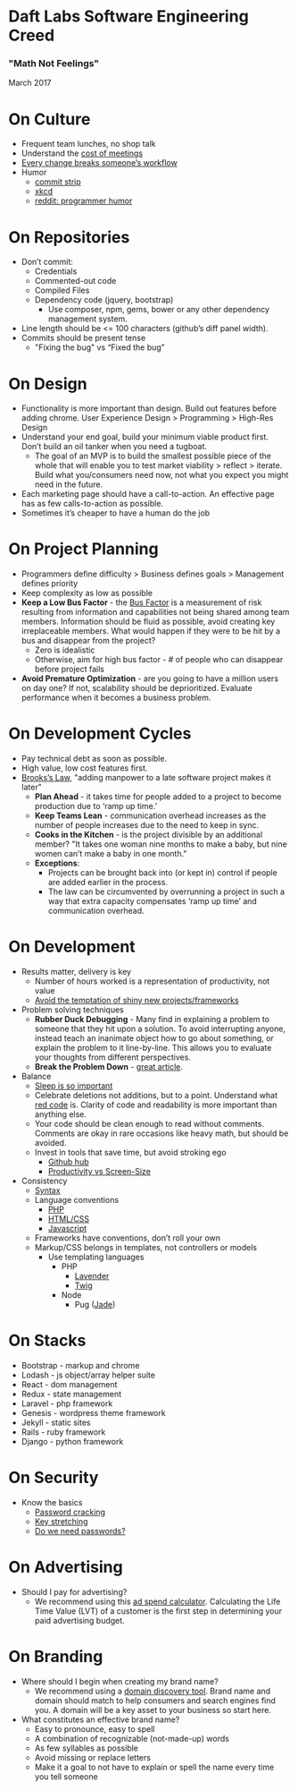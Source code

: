 Daft Labs Software Engineering Creed
====================================

### "Math Not Feelings"

March 2017

# On Culture
* Frequent team lunches, no shop talk
* Understand the [cost of meetings](http://tobytripp.github.io/meeting-ticker/)
* [Every change breaks someone’s workflow](https://xkcd.com/1172/)
* Humor
    * [commit strip](http://www.commitstrip.com/en/)
    * [xkcd](http://xkcd.com/)
    * [reddit: programmer humor](http://www.reddit.com/r/programmerhumor)
# On Repositories
* Don’t commit:
    * Credentials
    * Commented-out code
    * Compiled Files
    * Dependency code (jquery, bootstrap)
        * Use composer, npm, gems, bower or any other dependency management system.
* Line length should be <= 100 characters (github’s diff panel width).
* Commits should be present tense
    * "Fixing the bug" vs “Fixed the bug”
# On Design
* Functionality is more important than design.  Build out features before adding chrome.  User Experience Design > Programming > High-Res Design
* Understand your end goal, build your minimum viable product first.  Don’t build an oil tanker when you need a tugboat.
    * The goal of an MVP is to build the smallest possible piece of the whole that will enable you to test market viability > reflect > iterate.  Build what you/consumers need now, not what you expect you might need in the future.
* Each marketing page should have a call-to-action.  An effective page has as few calls-to-action as possible.
* Sometimes it’s cheaper to have a human do the job
# On Project Planning
* Programmers define difficulty > Business defines goals > Management defines priority
* Keep complexity as low as possible
* **Keep a Low Bus Factor** - the [Bus Factor](https://en.wikipedia.org/wiki/Bus_factor) is a measurement of risk resulting from information and capabilities not being shared among team members.  Information should be fluid as possible, avoid creating key irreplaceable members.  What would happen if they were to be hit by a bus and disappear from the project?
    * Zero is idealistic
    * Otherwise, aim for high bus factor - # of people who can disappear before project fails
* **Avoid Premature Optimization** - are you going to have a million users on day one?  If not, scalability should be deprioritized.  Evaluate performance when it becomes a business problem.
# On Development Cycles
* Pay technical debt as soon as possible.
* High value, low cost features first.
* [Brooks’s Law](https://en.wikipedia.org/wiki/Brooks%27s_law), "adding manpower to a late software project makes it later"
    * **Plan Ahead** - it takes time for people added to a project to become production due to ‘ramp up time.’
    * **Keep Teams Lean** - communication overhead increases as the number of people increases due to the need to keep in sync.
    * **Cooks in the Kitchen** - is the project divisible by an additional member?  "It takes one woman nine months to make a baby, but nine women can’t make a baby in one month."
    * **Exceptions**:
        * Projects can be brought back into (or kept in) control if people are added earlier in the process.
        * The law can be circumvented by overrunning a project in such a way that extra capacity compensates ‘ramp up time’ and communication overhead.
# On Development
* Results matter, delivery is key
    * Number of hours worked is a representation of productivity, not value
    * [Avoid the temptation of shiny new projects/frameworks](http://www.commitstrip.com/wp-content/uploads/2014/11/Strip-Side-project-650-finalenglish.jpg)
* Problem solving techniques
    * **Rubber Duck Debugging** - Many find in explaining a problem to someone that they hit upon a solution.  To avoid interrupting anyone, instead teach an inanimate object how to go about something, or explain the problem to it line-by-line.  This allows you to evaluate your thoughts from different perspectives.
    * **Break the Problem Down** - [great article](https://np.reddit.com/r/learnprogramming/comments/2qznse/i_need_serious_help_learn_to_program_was_my_new/cnb1luk/).
* Balance
    * [Sleep is so important](https://www.bustle.com/articles/140910-what-happens-to-your-body-when-you-dont-sleep)
    * Celebrate deletions not additions, but to a point.  Understand what [red code](https://blog.newrelic.com/2013/05/02/red-code-green-code/) is.  Clarity of code and readability is more important than anything else.
    * Your code should be clean enough to read without comments.  Comments are okay in rare occasions like heavy math, but should be avoided.
    * Invest in tools that save time, but avoid stroking ego
        * [Github hub](https://github.com/github/hub)
        * [Productivity vs Screen-Size](http://pfeifferreport.com/Cin_Disp30_Bench_Rep.pdf)
* Consistency
    * [Syntax](https://repl.it/)
    * Language conventions
        * [PHP](http://www.php-fig.org/psr/psr-2/)
        * [HTML/CSS](https://google.github.io/styleguide/htmlcssguide.html)
        * [Javascript](https://google.github.io/styleguide/javascriptguide.xml)
    * Frameworks have conventions, don’t roll your own
    * Markup/CSS belongs in templates, not controllers or models
        * Use templating languages
            * PHP
                * [Lavender](http://golavender.com)
                * [Twig](http://twig.sensiolabs.org/)
            * Node
                * Pug ([Jade](https://github.com/pugjs/pug))
# On Stacks
* Bootstrap - markup and chrome
* Lodash - js object/array helper suite
* React - dom management
* Redux - state management
* Laravel - php framework
* Genesis - wordpress theme framework
* Jekyll - static sites
* Rails - ruby framework
* Django - python framework
# On Security
* Know the basics
    * [Password cracking](https://blog.qualys.com/securitylabs/2012/06/08/lessons-learned-from-cracking-2-million-linkedin-passwords)
    * [Key stretching](https://www.wikiwand.com/en/Key_stretching)
    * [Do we need passwords?](https://medium.com/@ninjudd/passwords-are-obsolete-9ed56d483eb#.5bpme0u45)
# On Advertising
* Should I pay for advertising?
    * We recommend using this [ad spend calculator](http://ad-spend-calculator.qwilr.com/).  Calculating the Life Time Value (LVT) of a customer is the first step in determining your paid advertising budget.
# On Branding
* Where should I begin when creating my brand name?
    * We recommend using a [domain discovery tool](https://www.producthunt.com/@jackdweck/collections/domain-discovery).  Brand name and domain should match to help consumers and search engines find you.  A domain will be a key asset to your business so start here.
* What constitutes an effective brand name?
    * Easy to pronounce, easy to spell
    * A combination of recognizable (not-made-up) words
    * As few syllables as possible
    * Avoid missing or replace letters
    * Make it a goal to not have to explain or spell the name every time you tell someone
